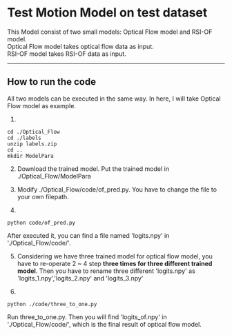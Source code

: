 
# Test Motion Model on test dataset  

This Model consist of two small models: Optical Flow model and RSI-OF model.   
Optical Flow model takes optical flow data as input.   
RSI-OF model takes RSI-OF data as input.   

----
## How to run the code

All two models can be executed in the same way. In here, I will take Optical Flow model as example.

1. 
``` 
cd ./Optical_Flow  
cd ./labels  
unzip labels.zip
cd ..
mkdir ModelPara
```

2. Download the trained model. Put the trained model in ./Optical_Flow/ModelPara

3. Modify ./Optical_Flow/code/of_pred.py. You have to change the file to your own filepath.

4. 
```
python code/of_pred.py
```
   After executed it, you can find a file named 'logits.npy' in './Optical_Flow/code/'. 

5. Considering we have three trained model for optical flow model, you have to re-operate 2 ~ 4 step **three times for three different trained model**. Then you have to rename three different 'logits.npy' as 'logits_1.npy','logits_2.npy' and 'logits_3.npy'

6. 
```
python ./code/three_to_one.py 
```
Run three_to_one.py. Then you will find 'logits_of.npy' in './Optical_Flow/code/', which is the final result of optical flow model. 
